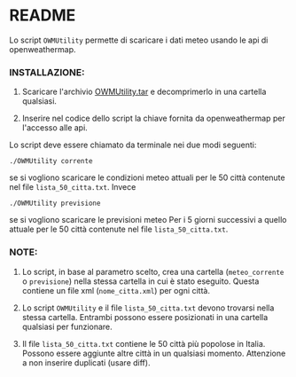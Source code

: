 # README
Lo script `OWMUtility` permette di scaricare i dati meteo usando le api di openweathermap.

### INSTALLAZIONE:

1. Scaricare l'archivio [OWMUtility.tar](https://github.com/giacfuria/OWMUtility/releases/download/0.1/OWMUtility.tar) e decomprimerlo in una cartella qualsiasi.

2. Inserire nel codice dello script la chiave fornita da openweathermap per l'accesso alle api.

Lo script deve essere chiamato da terminale nei due modi seguenti:

```
./OWMUtility corrente 
```
  se si vogliono scaricare le condizioni meteo
  attuali per le 50 città contenute nel file `lista_50_citta.txt`. Invece
```
./OWMUtility previsione
```   
  se si vogliono scaricare le previsioni meteo
  Per i 5 giorni successivi a quello attuale per le 50 città contenute nel 
  file `lista_50_citta.txt`.

### NOTE:

1. Lo script, in base al parametro scelto, crea una cartella (`meteo_corrente` o `previsione`) nella stessa cartella in cui è stato eseguito. Questa contiene un file xml (`nome_citta.xml`) per ogni città.

2. Lo script `OWMUtility` e il file `lista_50_citta.txt` devono trovarsi nella stessa cartella. Entrambi possono essere posizionati in una cartella qualsiasi per funzionare. 

3. Il file `lista_50_citta.txt` contiene le 50 città più popolose in Italia. Possono essere aggiunte altre città in un qualsiasi momento. Attenzione a non inserire duplicati (usare diff).
